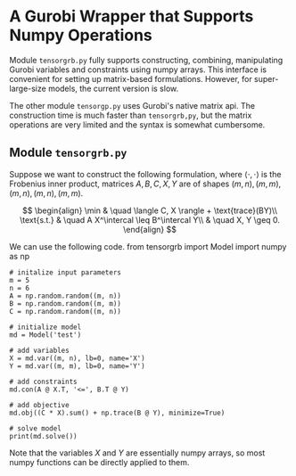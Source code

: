 # A Gurobi Wrapper that Supports Numpy Operations

Module `tensorgrb.py` fully supports constructing, combining, manipulating Gurobi variables and constraints using numpy arrays. This interface is convenient for setting up matrix-based formulations. However, for super-large-size models, the current version is slow. 


The other module `tensorgp.py` uses Gurobi's native matrix api. The construction time is much faster than `tensorgrb,py`, but the matrix operations are very limited and the syntax is somewhat cumbersome. 

## Module `tensorgrb.py` 
Suppose we want to construct the following formulation, where $\langle \cdot, \cdot \rangle$ is the Frobenius inner product, matrices $A, B, C, X, Y$ are of shapes $(m, n), (m, m), (m, n), (m, n), (m, m)$.

$$
\begin{align}
\min & \quad \langle C, X \rangle + \text{trace}(BY)\\
\text{s.t.} & \quad A X^\intercal \leq B^\intercal Y\\
            & \quad X, Y \geq 0.
\end{align}
$$

We can use the following code.
    from tensorgrb import Model
    import numpy as np
    
    # initalize input parameters
    m = 5
    n = 6
    A = np.random.random((m, n))
    B = np.random.random((m, m))
    C = np.random.random((m, n))

    # initialize model
    md = Model('test')

    # add variables
    X = md.var((m, n), lb=0, name='X')
    Y = md.var((m, m), lb=0, name='Y')

    # add constraints
    md.con(A @ X.T, '<=', B.T @ Y)

    # add objective
    md.obj((C * X).sum() + np.trace(B @ Y), minimize=True)

    # solve model
    print(md.solve())

Note that the variables $X$ and $Y$ are essentially numpy arrays, so most numpy functions can be directly applied to them.
